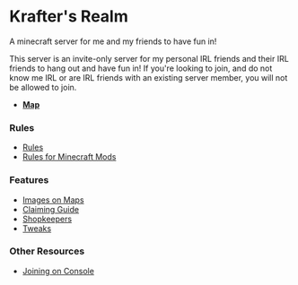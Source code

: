 # Krafter's Realm
A minecraft server for me and my friends to have fun in!

This server is an invite-only server for my personal IRL friends and their IRL friends to hang out and have fun in! If you're looking to join, and do not know me IRL or are IRL friends with an existing server member, you will not be allowed to join.

* [**Map**](https://realm.krafterdev.xyz/)

### Rules
* [Rules](/kraftersrealm/rules)
* [Rules for Minecraft Mods](/kraftersrealm/mods)

### Features

* [Images on Maps](/kraftersrealm/imgageframe)
* [Claiming Guide](/kraftersrealm/claims)
* [Shopkeepers](/kraftersrealm/shopkeepers)
* [Tweaks](/kraftersrealm/tweaks)

### Other Resources

* [Joining on Console](/kraftersrealm/consoles)
